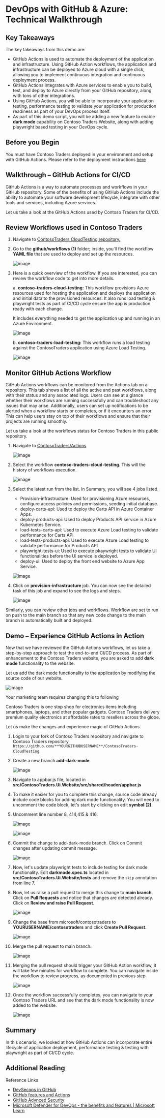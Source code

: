 
# DevOps with GitHub & Azure: Technical Walkthrough  

## Key Takeaways

The key takeaways from this demo are:

- GitHub Actions is used to automate the deployment of the application and infrastructure. Using GitHub Action workflows, the application and infrastructure can be deployed to Azure cloud with a single click, allowing you to implement continuous integration and continuous deployment process.  
- GitHub Actions integrates with Azure services to enable you to build, test, and deploy to Azure directly from your GitHub repository, along with tons of other integrations.
- Using GitHub Actions, you will be able to incorporate your application testing, performance testing to validate your application for production readiness as part of your DevOps process itself.  
- As part of this demo script, you will be adding a new feature to enable **dark mode** capability on Contoso Traders Website, along with adding playwright based testing in your DevOps cycle.
  
## Before you Begin

You must have Contoso Traders deployed in your environment and setup with GitHub Actions.  Please refer to the deployment instructions [here](../demo-scripts/app-deployment-guide.md)

## Walkthrough – GitHub Actions for CI/CD

GitHub Actions is a way to automate processes and workflows in your GitHub repository. Some of the benefits of using GitHub Actions include the ability to automate your software development lifecycle, integrate with other tools and services, including Azure services.

Let us take a look at the GitHub Actions used by Contoso Traders for CI/CD.

## Review Workflows used in Contoso Traders

1. Navigate to [ContosoTraders CloudTesting repository.](https://github.com/microsoft/ContosoTraders-CloudTesting)

2. Go to the **github/workflows (1)** folder; inside, you'll find the workflow **YAML file** that are used to deploy and set up the resources.  

    ![image](media/actionlist.jpg)

3. Here is a quick overview of the workflow. If you are interested, you can review the workflow code to get into more details.  

    a. **contoso-traders-cloud-testing:**  This workflow provisions Azure resources used for hosting the application and deploys the application and initial data to the provisioned resources. It also runs load testing & playwright tests as part of CI/CD cycle ensure the app is production ready with each change.

     It includes everything needed to get the application up and running in an Azure Environment.  

      ![image](media/provision.png)

    b. **contoso-traders-load-testing:** This workflow runs a load testing against the ContosoTraders application using Azure Load Testing.  

      ![image](media/ct5.png)

## Monitor GitHub Actions Workflow

GitHub Actions workflows can be monitored from the Actions tab on a repository. This tab shows a list of all the active and past workflows, along with their status and any associated logs. Users can see at a glance whether their workflows are running successfully and can troubleshoot any issues that may arise. Additionally, users can set up notifications to be alerted when a workflow starts or completes, or if it encounters an error. This can help users stay on top of their workflows and ensure that their projects are running smoothly.

Let us take a look at the workflows status for Contoso Traders in this public repository.

1. Navigate to [ContosoTraders/Actions](https://github.com/microsoft/ContosoTraders-CloudTesting/actions)

    ![image](media/actions.png)

2. Select the workflow **contoso-traders-cloud-testing**. This will the history of workflows execution.  

    ![image](media/actions1.png)

3. Select the latest run from the list. In Summary, you will see 4 jobs listed.

    - Provision-infrastructure: Used for provisioning Azure resources, configure access policies and permissions, seeding initial database.
    - deploy-carts-api: Used to deploy the Carts API in Azure Container Apps.  
    - deploy-products-api: Used to deploy Products API service in Azure Kubernetes Service.
    - load-tests-carts-api: Used to execute Azure Load testing to validate performance for Carts API
    - load-tests-products-api: Used to execute Azure Load testing to validate performance for Products API
    - playwright-tests-ui: Used to execute pkaywright tests to validate UI functionalities before the UI service is deployed.
    - deploy-ui: Used to deploy the front end website to Azure App Service.  

    ![image](media/actionmonitor.png)

4. Click on **provision-infrastructure** job. You can now see the detailed task of this job and expand to see the logs and steps.

   ![image](media/actions3.png)

  Similarly, you can review other jobs and workflows. Workflow are set to run on push to the main branch so that any new code change to the main branch is automatically built and deployed.
  
## Demo – Experience GitHub Actions in Action  

Now that we have reviewed the GitHub Actions workflows, let us take a step-by-step approach to test the end-to-end CI/CD process.  As part of enhancement to the Contoso Traders website, you are asked to add **dark mode** functionality to the website.

Let us add the dark mode functionality to the application by modifying the source code of our website.

  ![image](media/L300-1.png)

Your marketing team requires changing this to following

Contoso Traders is one stop shop for electronics items including smartphones, laptops, and other popular gadgets. Contoso Traders delivery premium quality electronics at affordable rates to resellers across the globe.  

Let us make the changes and experience magic of GitHub Actions.  

1. Login to your fork of Contoso Traders repository and navigate to Contoso Traders repository `https://github.com/**YOURGITHUBUSERNAME**/ContosoTraders-CloudTesting`.

2. Create a new branch **add-dark-mode**.

    ![image](media/addbranch.png)

3. Navigate to appbar.js file, located in  **src/ContosoTraders.Ui.Website/src/shared/header/appbar.js**

4. To make it easier for you to complete this change, source code already include code blocks for adding dark mode functionality. You will need to uncomment the code block, let's start by clicking on edit **symbol (2)**.

5. Uncomment line number 8, 414,415 & 416.

    ![image](media/uncommentcode1.png)

    ![image](media/uncommentcode2.png)

6. Commit the change to add-dark-mode branch. Click on Commit changes after updating commit message.  

     ![image](media/commit1.png)

7. Now, let's update playwright tests to include testing for dark mode functionality. Edit **darkmode.spec.ts** located in **src/ContosoTraders.Ui.Website/tests** and remove the `skip` annotation from line 7. 

8. Now, let us raise a pull request to merge this change to **main branch**. Click on **Pull Requests** and notice that changes are detected already. Click on **Review and raise Pull Request**.

    ![image](media/L300-5.png)

9. Change the base from microsoft/contosotraders to **YOURUSERNAME/contosotraders** and click **Create Pull Request**.  

    ![image](media/addpr.png)

10. Merge the pull request to main branch.  

    ![image](media/L300-7.png)

11. Merging the pull request should trigger your GitHub Action workflow, it will take few minutes for workflow to complete.  You can navigate inside the workflow to review progress, as documented in previous step.

    ![image](media/workflowrunning.png)

12. Once the workflow successfully completes, you can navigate to your Contoso Traders URL and see that the dark mode functionality is now added to the website.

    ![image](media/darkmode.png)

## Summary

In this scenario, we looked at how GitHub Actions can incorporate entire lifecycle of application deployment, performance testing & testing with playwright as part of CI/CD cycle.

## Additional Reading  

Reference Links  

- [DevSecops in GitHub](https://learn.microsoft.com/azure/architecture/solution-ideas/articles/devsecops-in-github)
- [GitHub features and Actions](https://github.com/features/actions)
- [GitHub Advnced Security](https://docs.github.com/en/get-started/learning-about-github/about-github-advanced-security)
- [Microsoft Defender for DevOps - the benefits and features | Microsoft Learn](https://learn.microsoft.com/azure/defender-for-cloud/defender-for-devops-introduction)  
